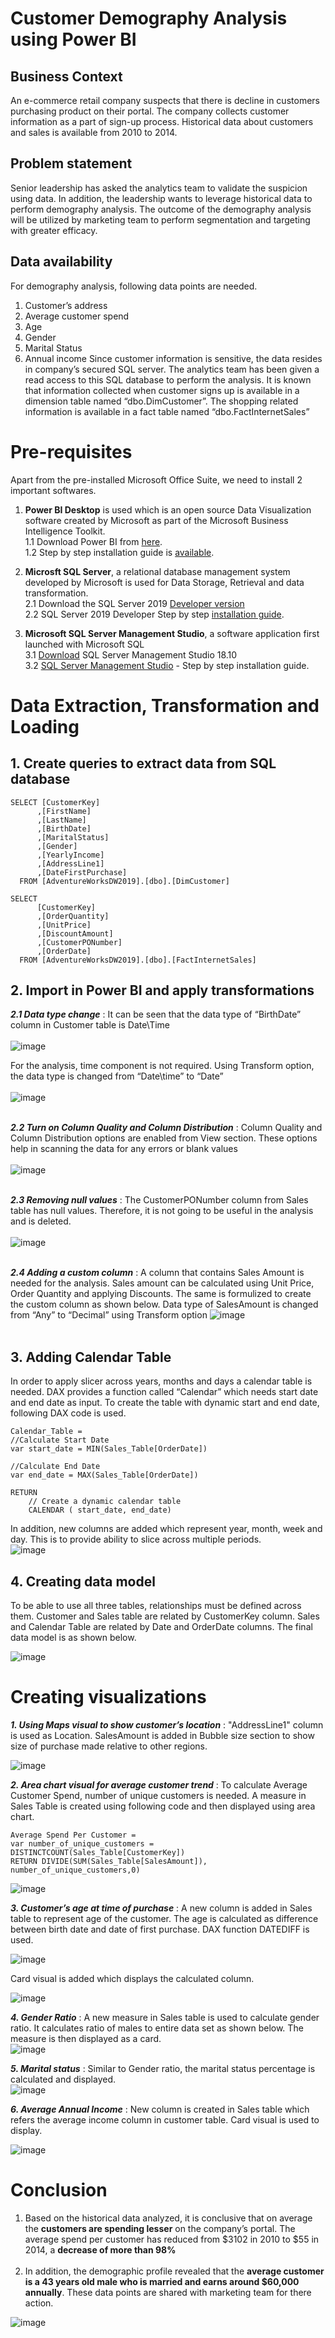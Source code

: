 # Customer Demography Analysis using Power BI

## **Business Context**
An e-commerce retail company suspects that there is decline in customers purchasing product on their portal. The company collects customer information as a part of sign-up process. Historical data about customers and sales is available from 2010 to 2014. 

## **Problem statement**
Senior leadership has asked the analytics team to validate the suspicion using data. In addition, the leadership wants to leverage historical data to perform demography analysis. The outcome of the demography analysis will be utilized by marketing team to perform segmentation and targeting with greater efficacy. 

## **Data availability**
For demography analysis, following data points are needed.
1.	Customer’s address
2.	Average customer spend
3.	Age
4.	Gender
5.	Marital Status
6.	Annual income
Since customer information is sensitive, the data resides in company’s secured SQL server. The analytics team has been given a read access to this SQL database to perform the analysis. It is known that information collected when customer signs up is available in a dimension table named “dbo.DimCustomer”. The shopping related information is available in a fact table named “dbo.FactInternetSales”

# **Pre-requisites**
Apart from the pre-installed Microsoft Office Suite, we need to install 2 important softwares.

1. **Power BI Desktop** is used which is an open source Data Visualization software created by Microsoft as part of the Microsoft Business Intelligence Toolkit. <br />
1.1 Download Power BI from [here](https://powerbi.microsoft.com/en-us/downloads/).<br />
1.2 Step by step installation guide is [available](https://www.youtube.com/watch?v=T_qnV-HTb-M).

2. **Microsft SQL Server**, a relational database management system developed by Microsoft is used for Data Storage, Retrieval and data transformation.<br />
2.1 Download the SQL Server 2019 [Developer version](https://www.microsoft.com/en-in/sql-server/sql-server-downloads)<br />
2.2 SQL Server 2019 Developer Step by step [installation guide](https://www.youtube.com/watch?v=7GVFYt6_ZFM).

3. **Microsoft SQL Server Management Studio**, a software application first launched with Microsoft SQL<br />
3.1 [Download](https://learn.microsoft.com/en-us/sql/ssms/download-sql-server-management-studio-ssms?view=sql-server-ver15) SQL Server Management Studio 18.10<br />
3.2 [SQL Server Management Studio](https://www.youtube.com/watch?v=CqpURYqK_wU) - Step by step installation guide.

# **Data Extraction, Transformation and Loading**

## **1. Create queries to extract data from SQL database** <br />

```
SELECT [CustomerKey]
      ,[FirstName]
      ,[LastName]
      ,[BirthDate]
      ,[MaritalStatus]
      ,[Gender]
      ,[YearlyIncome]
      ,[AddressLine1]
      ,[DateFirstPurchase]
  FROM [AdventureWorksDW2019].[dbo].[DimCustomer]
```

```
SELECT 
      [CustomerKey]
      ,[OrderQuantity]
      ,[UnitPrice]
      ,[DiscountAmount]
      ,[CustomerPONumber]
      ,[OrderDate]
  FROM [AdventureWorksDW2019].[dbo].[FactInternetSales]
```

## **2. Import in Power BI and apply transformations** <br />

***2.1 Data type change*** : It can be seen that the data type of “BirthDate” column in Customer table is Date\Time <br /><br />
![image](https://user-images.githubusercontent.com/114446174/192600842-4cc442d0-6d93-4031-96ba-719f56c42df3.png)


For the analysis, time component is not required. Using Transform option, the data type is changed from “Date\time” to “Date” <br /><br />
![image](https://user-images.githubusercontent.com/114440549/192378161-83626ef7-e1b4-48da-a042-ac4d1e063c6d.png)<br /><br />


***2.2 Turn on Column Quality and Column Distribution***  : Column Quality and Column Distribution options are enabled from View section. These options help in scanning the data for any errors or blank values <br /><br />
![image](https://user-images.githubusercontent.com/114446174/192601747-9a143d13-108d-4d96-b11f-3e6d96f56bfb.png)<br /><br />


***2.3 Removing null values*** : The CustomerPONumber column from Sales table has null values. Therefore, it is not going to be useful in the analysis and is deleted.<br /><br />
![image](https://user-images.githubusercontent.com/114446174/192602023-bedec4f1-21ac-43c8-b8ab-522313e9229c.png)<br /><br />



***2.4 Adding a custom column*** : A column that contains Sales Amount is needed for the analysis. Sales amount can be calculated using Unit Price, Order Quantity and applying Discounts. The same is formulized to create the custom column as shown below. Data type of SalesAmount is changed from “Any” to “Decimal” using Transform option
![image](https://user-images.githubusercontent.com/114446174/192602302-43cfa95e-9366-40ac-abfb-486cf1e189b4.png)<br /><br />

## **3. Adding Calendar Table** <br />
In order to apply slicer across years, months and days a calendar table is needed. DAX provides a function called “Calendar” which needs start date and end date as input. To create the table with dynamic start and end date, following DAX code is used.

```
Calendar_Table = 
//Calculate Start Date
var start_date = MIN(Sales_Table[OrderDate])

//Calculate End Date
var end_date = MAX(Sales_Table[OrderDate])

RETURN
    // Create a dynamic calendar table
    CALENDAR ( start_date, end_date)
```

In addition, new columns are added which represent year, month, week and day. This is to provide ability to slice across multiple periods.<br />
![image](https://user-images.githubusercontent.com/114446174/192603189-44fed3e7-7709-4f0f-8b06-030bb156ff64.png)

## **4. Creating data model** <br />
To be able to use all three tables, relationships must be defined across them. Customer and Sales table are related by CustomerKey column. Sales and Calendar Table are related by Date and OrderDate columns. The final data model is as shown below.

![image](https://user-images.githubusercontent.com/114446174/192603314-abca85c4-ba71-4f87-aefe-cbdf6f845b52.png)

# **Creating visualizations**

***1. Using Maps visual to show customer’s location*** : "AddressLine1" column is used as Location. SalesAmount is added in Bubble size section to show size of purchase made relative to other regions.<br />

![image](https://user-images.githubusercontent.com/114446174/192603694-b9c55a9c-0f95-4afa-933d-9ef64bd7cdee.png)


***2. Area chart visual for average customer trend*** : To calculate Average Customer Spend, number of unique customers is needed. A measure in Sales Table is created using following code and then displayed using area chart.<br />

```
Average Spend Per Customer = 
var number_of_unique_customers = DISTINCTCOUNT(Sales_Table[CustomerKey])
RETURN DIVIDE(SUM(Sales_Table[SalesAmount]), number_of_unique_customers,0)
```
![image](https://user-images.githubusercontent.com/114446174/192603923-667218ab-6f47-444b-bf2a-71edf3f4e81c.png)


***3. Customer’s age at time of purchase*** : A new column is added in Sales table to represent age of the customer. The age is calculated as difference between birth date and date of first purchase. DAX function DATEDIFF is used.<br />

![image](https://user-images.githubusercontent.com/114446174/192604359-47cf1e57-169b-4135-820b-3b0434c91fbd.png)

Card visual is added which displays the calculated column.<br />

![image](https://user-images.githubusercontent.com/114446174/192604460-f4ce0082-3670-4ea7-95ae-1fe32bf1dad0.png)


***4. Gender Ratio*** : A new measure in Sales table is used to calculate gender ratio. It calculates ratio of males to entire data set as shown below. The measure is then displayed as a card.<br />
![image](https://user-images.githubusercontent.com/114446174/192604671-2dd3b76b-690d-4fdf-b0c7-cef897ee4d50.png)

***5. Marital status*** : Similar to Gender ratio, the marital status percentage is calculated and displayed.<br />
![image](https://user-images.githubusercontent.com/114446174/192604802-dae1678f-6b5c-41b9-88c7-2cf4da9207fa.png)

***6. Average Annual Income*** : New column is created in Sales table which refers the average income column in customer table. Card visual is used to display.<br />

![image](https://user-images.githubusercontent.com/114446174/192604984-5341ff30-38be-4bef-a5fc-c3a85949832c.png)


# **Conclusion**
1. Based on the historical data analyzed, it is conclusive that on average the **customers are spending lesser** on the company’s portal. The average spend per customer has reduced from $3102 in 2010 to $55 in 2014, a **decrease of more than 98%** <br /><br />
2. In addition, the demographic profile revealed that the **average customer is a 43 years old male who is married and earns around $60,000 annually**. These data points are shared with marketing team for there action.

![image](https://user-images.githubusercontent.com/114446174/192605517-c6537dee-1bbd-4a38-b65e-89844950a1c8.png)








